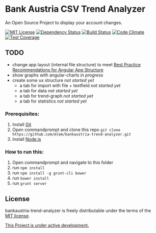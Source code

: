 Bank Austria CSV Trend Analyzer
====

An Open Source Project to display your account changes.

[![MIT License][license-image]][license-url]  [![Dependency Status][dependency-status-image]][dependency-status-url]
[![Build Status][travis-image]][travis-url] [![Code Climate][code-climate-image]][code-climate-url] [![Test Coverage][test-coverage-image]][code-climate-url]
## TODO

* change app layout (internal file structure) to meet [Best Practice Recommendations for Angular App Structure][best-practice-url]
* show graphs with angular-charts *in progress*
* create some ux structure *not started yet*
  * a tab for import with file + textfield *not started yet*
  * a tab for data *not started yet*
  * a tab for trend-graph *not started yet*
  * a tab for statistics *not started yet*

### Prerequisites:

1. Install [Git](http://git-scm.com/)
1. Open commandprompt and clone this repo `git clone https://github.com/mlem/bankaustria-trend-analyzer.git`
1. Install [Node.js](http://nodejs.org/)


### How to run this:

1. Open commandprompt and navigate to this folder
1. run `npm install`
1. run `npm install -g grunt-cli bower`
1. run `bower install`
1. run `grunt server`


## License

bankaustria-trend-analyzer is freely distributable under the terms of the [MIT license](https://github.com/mlem/bankaustria-trend-analyzer/blob/master/LICENSE).

[This Project is under active development.][stillmaintained-url]

[license-image]: http://img.shields.io/badge/license-MIT-blue.svg?style=flat
[license-url]: LICENSE

[travis-url]: https://travis-ci.org/mlem/bankaustria-trend-analyzer
[travis-image]: https://travis-ci.org/mlem/bankaustria-trend-analyzer.svg?branch=master

[stillmaintained-url]: https://stillmaintained.com/mlem/bankaustria-trend-analyzer
[stillmaintained-image]: https://stillmaintained.com/mlem/bankaustria-trend-analyzer.svg

[dependency-status-image]: https://www.versioneye.com/user/projects/54b198cf2eea78036b00017f/badge.svg?style=flat
[dependency-status-url]: https://www.versioneye.com/user/projects/54b198cf2eea78036b00017f

[test-coverage-image]: https://codeclimate.com/github/mlem/bankaustria-trend-analyzer/badges/coverage.svg

[code-climate-image]: https://codeclimate.com/github/mlem/bankaustria-trend-analyzer/badges/gpa.svg
[code-climate-url]: https://codeclimate.com/github/mlem/bankaustria-trend-analyzer

[best-practice-url]: https://docs.google.com/document/d/1XXMvReO8-Awi1EZXAXS4PzDzdNvV6pGcuaF4Q9821Es/pub
